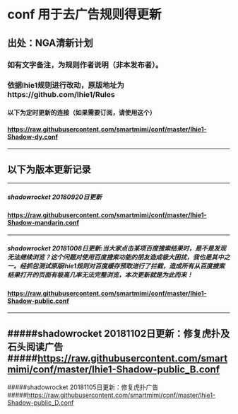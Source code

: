 # conf 用于去广告规则得更新
## 出处：NGA清新计划 
### 如有文字备注，为规则作者说明（非本发布者）。
### 依据lhie1规则进行改动，原版地址为https://github.com/lhie1/Rules
#### 以下为定时更新的连接（如果需要订阅，请使用这个）
#### https://raw.githubusercontent.com/smartmimi/conf/master/lhie1-Shadow-dy.conf
------------------------------------------------------------------------------------------------------------------------------------------
## 以下为版本更新记录
------------------------------------------------------------------------------------------------------------------------------------------
##### shadowrocket 20180920日更新
#### https://raw.githubusercontent.com/smartmimi/conf/master/lhie1-Shadow-mandarin.conf
------------------------------------------------------------------------------------------------------------------------------------------
##### shadowrocket 20181008日更新:当大家点击某项百度搜索结果时，是不是发现无法继续浏览？这个问题对使用百度搜索功能的朋友造成极大困扰，我也是其中之一。经抓包测试原版lhie1规则对百度缓存预取进行了拦截，造成所有从百度搜索结果打开的页面有极高几率无法完整浏览，本次更新就是为此而来！
#### https://raw.githubusercontent.com/smartmimi/conf/master/lhie1-Shadow-public.conf
------------------------------------------------------------------------------------------------------------------------------------------
#####shadowrocket 20181102日更新：修复虎扑及石头阅读广告
#####https://raw.githubusercontent.com/smartmimi/conf/master/lhie1-Shadow-public_B.conf
------------------------------------------------------------------------------------------------------------------------------------------
#####shadowrocket 20181105日更新：修复虎扑广告
#####https://raw.githubusercontent.com/smartmimi/conf/master/lhie1-Shadow-public_D.conf
